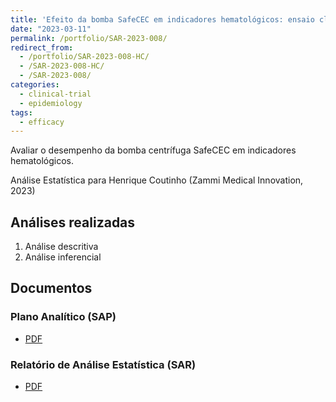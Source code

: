 ```yaml
---
title: 'Efeito da bomba SafeCEC em indicadores hematológicos: ensaio clínico controlado randomizado'
date: "2023-03-11"
permalink: /portfolio/SAR-2023-008/
redirect_from:
  - /portfolio/SAR-2023-008-HC/
  - /SAR-2023-008-HC/
  - /SAR-2023-008/
categories:
  - clinical-trial
  - epidemiology
tags:
  - efficacy
---
```


Avaliar o desempenho da bomba centrífuga SafeCEC em indicadores hematológicos.

Análise Estatística para Henrique Coutinho (Zammi Medical Innovation, 2023)
<!-- Relatório técnico para Henrique Coutinho (Zammi Medical Innovation, 2023) -->

## Análises realizadas

1. Análise descritiva
1. Análise inferencial

## Documentos

<!-- O cliente solicitou que esta análise seja mantida confidencial até uma futura data, determinada pelo próprio cliente. -->
<!-- Todos os documentos gerados nessa consultoria portanto não foram publicados online e apenas o título e o ano da análise foram incluídas no portfólio do consultor. -->
<!-- Após a data acordada, os documentos serão disponibilizados. -->

<!-- O cliente solicitou que esta análise seja mantida confidencial. -->
<!-- Todos os documentos gerados nessa consultoria portanto não foram publicados online e apenas o título e o ano da análise foram incluídas no portfólio do consultor. -->

### Plano Analítico (SAP)

- [PDF][sap]

### Relatório de Análise Estatística (SAR)

- [PDF][sar]

<!-- ## Análises associadas -->

<!-- Esta análise é parte de um projeto maior e é suportada por outras análises, disponíveis abaixo. -->

<!-- **[assoc_title]** -->

<!-- <[assoc_link]> -->

<!-- --- -->

[sap]: /files/SAP-2023-008-HC-v01.pdf
[sar]: /files/SAR-2023-008-HC-v01.pdf

